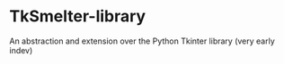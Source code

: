 # TkSmelter-library
An abstraction and extension over the Python Tkinter library
(very early indev)
